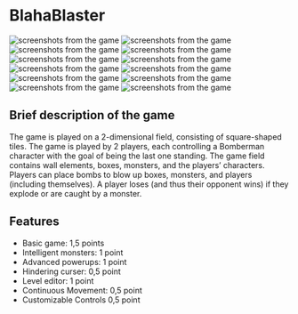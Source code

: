 # BlahaBlaster

![screenshots from the game](./screenshots/Screenshot%202024-05-19%20at%2019.14.09.png)
![screenshots from the game](./screenshots/Screenshot%202024-05-19%20at%2018.52.20.png)
![screenshots from the game](./screenshots/Screenshot%202024-05-19%20at%2018.52.37.png)
![screenshots from the game](./screenshots/Screenshot%202024-05-19%20at%2018.52.56.png)
![screenshots from the game](./screenshots/Screenshot%202024-05-19%20at%2018.53.06.png)
![screenshots from the game](./screenshots/Screenshot%202024-05-19%20at%2018.53.15.png)
![screenshots from the game](./screenshots/Screenshot%202024-05-19%20at%2018.53.22.png)
![screenshots from the game](./screenshots/Screenshot%202024-05-19%20at%2018.53.32.png)
![screenshots from the game](./screenshots/Screenshot%202024-05-19%20at%2018.54.22.png)
![screenshots from the game](./screenshots/Screenshot%202024-05-19%20at%2018.54.29.png)
![screenshots from the game](./screenshots/Screenshot%202024-05-19%20at%2018.54.43.png)
![screenshots from the game](./screenshots/Screenshot%202024-05-19%20at%2019.05.45.png)


## Brief description of the game

The game is played on a 2-dimensional field, consisting of square-shaped tiles. The game is played by 2 players, each controlling a Bomberman character with the goal of being the last one standing. The game field contains wall elements, boxes, monsters, and the players’ characters. Players can place bombs to blow up boxes, monsters, and players (including themselves). A player loses (and thus their opponent wins) if they explode or are caught by a monster.

## Features

* Basic game: 1,5 points
* Intelligent monsters: 1 point
* Advanced powerups: 1 point
* Hindering curser: 0,5 point
* Level editor: 1 point
* Continuous Movement: 0,5 point
* Customizable Controls 0,5 point
